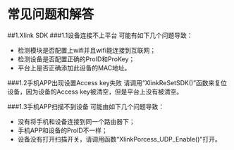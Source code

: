 # 常见问题和解答

##1.Xlink SDK
###1.1设备连接不上平台
可能有如下几个问题导致：
* 检测模块是否配置上wifi并且wifi能连接到互联网；
* 检测设备是否配置正确的ProID和ProKey；
* 平台上是否正确添加此设备的MAC地址。

###1.2手机APP出现设置Access key失败
请调用“XlinkReSetSDK()”函数来复位设备，因为设备的Access key被清空，但是平台上没有被清空。

###1.3手机APP扫描不到设备
可能由如下几个问题导致：
* 没有将手机和设备连接到同一个路由器下；
* 手机APP和设备的ProID不一样；
* 设备没有打开扫描开关，请调用函数“XlinkPorcess_UDP_Enable()"打开。
